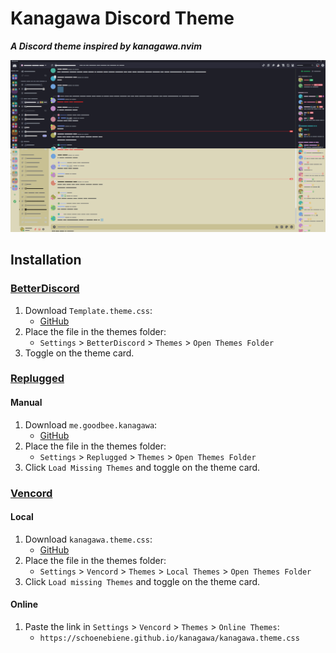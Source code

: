 [screenshot]:       https://github.com/schoeneBiene/kanagawa/blob/main/kanagawa.png?raw=true
[light]:            https://saltssaumure.github.io/template-discord-theme/preview/light.avif
[dark]:             https://saltssaumure.github.io/template-discord-theme/preview/dark.avif

[css-color]:        https://developer.mozilla.org/en-US/docs/Web/CSS/color_value
[css-length]:       https://developer.mozilla.org/en-US/docs/Web/CSS/length

[discord]:          https://discord.gg/uy8nKQVatp

[BetterDiscord]:    https://betterdiscord.app/
[Replugged]:        https://replugged.dev/
[Vencord]:          https://vencord.dev/

[shield-bd-dl]:     https://img.shields.io/github/downloads/Saltssaumure/template-discord-theme/Template.theme.css?color=purple&label=Downloads&style=flat-square
[shield-asar-dl]:   https://img.shields.io/github/downloads/Saltssaumure/template-discord-theme/net.saltssaumure.Template.asar?color=purple&label=Downloads&style=flat-square
[shield-repo-size]: https://img.shields.io/github/repo-size/Saltssaumure/template-discord-theme?label=Repository&style=flat-square "Total size"

[github]:           https://github.com/schoeneBiene/kanagawa
[issues]:           https://github.com/schoeneBiene/kanagawa/issues
[license]:          https://github.com/schoeneBiene/kanagawa/blob/main/LICENSE
[.theme.css]:       https://github.com/schoeneBiene/kanagawa/blob/main/kanagawa.theme.css

[release-bd]:       https://betterdiscord.app/theme/?id=000 "BetterDiscord store page"
[release-rp]:       https://replugged.dev/store/net.saltssaumure.Template "Replugged store page"
[release-bd-gh]:    https://github.com/schoeneBiene/kanagawa/releases/latest/download/kanagawa.theme.css "Get latest release"
[release-rp-gh]:    https://github.com/schoeneBiene/kanagawa/releases/latest/download/me.goodbee.kanagawa.asar  "Get latest release"

# Kanagawa Discord Theme

***A Discord theme inspired by kanagawa.nvim***

![Screenshot of Template applied to Discord][screenshot]

## Installation

### [BetterDiscord][BetterDiscord]
1. Download `Template.theme.css`:
    - [GitHub][release-bd-gh]
2. Place the file in the themes folder:
    - `Settings` > `BetterDiscord` > `Themes` > `Open Themes Folder`
3. Toggle on the theme card.

### [Replugged][Replugged]
#### Manual
1. Download `me.goodbee.kanagawa`:
    - [GitHub][release-rp-gh]
2. Place the file in the themes folder:
    - `Settings` > `Replugged` > `Themes` > `Open Themes Folder`
3. Click `Load Missing Themes` and toggle on the theme card.

### [Vencord][Vencord]
#### Local
1. Download `kanagawa.theme.css`:
    - [GitHub][release-bd-gh]
2. Place the file in the themes folder:
    - `Settings` > `Vencord` > `Themes` > `Local Themes` > `Open Themes Folder`
3. Click `Load missing Themes` and toggle on the theme card.
#### Online
1. Paste the link in `Settings` > `Vencord` > `Themes` > `Online Themes`:
    - `https://schoenebiene.github.io/kanagawa/kanagawa.theme.css`

<!-- ## Customisation

 | Variable           | Description                    | Valid values                    | Default value |
 | ------------------ | ------------------------------ | ------------------------------- | ------------- |
 | `--temp-bg-color`  | Background colour              | Any [colour][css-color].        | `#000`        |
 | `--temp-bg-height` | Background height              | Any [length][css-length].       | `100vh`       |
 | `--temp-scanline`  | &#9936; Moving scanline on/off | `block` (on) or `none` (off).   | `block`       |
 | `--temp-flicker`   | &#9888; Screen flicker on/off  | `flicker` (on) or `none` (off). | `none`        |

- &#9936; This effect is performance-intensive.
- &#9888; This is a fast flickering effect and may not be suitable for those with photosensitive epilepsy.

### BetterDiscord
1. Open `Settings` > `BetterDiscord` > `Themes`.
2. Click the pencil icon on this theme.
3. Edit the variable values and save changes.

### Replugged
1. Enable `Automatically Apply Quick CSS` in `Settings` > `Replugged` > `General`.
1. Open `Settings` > `Replugged` > `Quick CSS`.
3. Copy and paste lines 15-20 of [`Template.theme.css`][.theme.css].
3. Edit the variable values and save.

### Vencord
#### Local
2. `Open Themes Folder` in `Settings` > `Vencord` > `Themes` > `Local Themes`
3. Open `Template.theme.css` with your favourite text editor.
4. Edit the variable values and save.
#### Online
1. `Enable Custom CSS` in `Settings` > `Vencord` > `Vencord` and click `Open QuickCSS File`.
2. Copy and paste lines 15-20 of [`Template.theme.css`][.theme.css].
3. Edit the variable values.
-->
